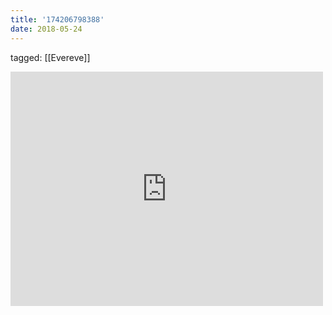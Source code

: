 ```yaml
---
title: '174206798388'
date: 2018-05-24
---
```

tagged: [[Evereve]]
<iframe allow="accelerometer; autoplay; clipboard-write; encrypted-media; gyroscope; picture-in-picture" allowfullscreen="" frameborder="0" height="375" id="youtube_iframe" src="https://www.youtube.com/embed/9PriEOqAR5s?feature=oembed&amp;enablejsapi=1&amp;origin=https://safe.txmblr.com&amp;wmode=opaque" width="500"></iframe>